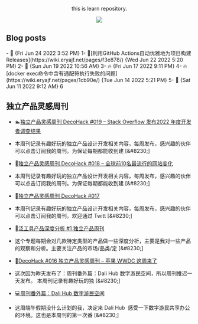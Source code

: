 <div align="center">

this is learn repository.

![](https://wiki.eryajf.net/img/dengxia.gif)

</div>


## Blog posts
<!-- BLOG-POST-LIST:START -->- 🌮 {Fri Jun 24 2022 3:52 PM} 1- 💯[利用GitHub Actions自动优雅地为项目构建Releases](https://wiki.eryajf.net/pages/f3e878/) {Wed Jun 22 2022 5:20 PM} 2- 💯 {Sun Jun 19 2022 10:56 AM} 3- 🔥 {Fri Jun 17 2022 9:11 PM} 4- 🔥[docker exec命令中含有通配符执行失败的问题](https://wiki.eryajf.net/pages/1cb90e/) {Tue Jun 14 2022 5:21 PM} 5- 💫 {Sat Jun 11 2022 9:12 AM} 6<!-- BLOG-POST-LIST:END -->

## 独立产品灵感周刊

<!-- DecoHack:START -->
 - 🏊[独立产品灵感周刊 DecoHack #019 – Stack Overflow 发布2022 年度开发者调查结果](https://www.decohack.com/Post/699) 
 - 本周刊记录有趣好玩的独立产品设计开发相关内容，每周发布，感兴趣的伙伴可以点击订阅我的周刊。为保证每期都能收到建 [&amp;#8230;] 

 - 📝[独立产品灵感周刊 DecoHack #018 – 全球前10名最流行的网站变化](https://www.decohack.com/Post/680) 
 - 本周刊记录有趣好玩的独立产品设计开发相关内容，每周发布，感兴趣的伙伴可以点击订阅我的周刊。为保证每期都能收到建 [&amp;#8230;] 

 - 📝[独立产品灵感周刊 DecoHack #017](https://www.decohack.com/Post/663) 
 - 本周刊记录有趣好玩的独立产品设计开发相关内容，每周发布，感兴趣的伙伴可以点击订阅我的周刊。欢迎通过 Twitt [&amp;#8230;] 

 - 🥳[泛工具产品深度分析 #1 独立产品周刊](https://www.decohack.com/Post/653) 
 - 这个专题每期会对几款特定类型的产品做一些深度分析，主要是我对一些产品的观察和分析。主要关注产品的市场/品类/定 [&amp;#8230;] 

 - 🥳[DecoHack #016 独立产品灵感周刊 – 苹果 WWDC 这周来了](https://www.decohack.com/Post/636) 
 - 这次因为昨天发布了：周刊番外篇：Dali Hub 数字游民空间，所以周刊推迟一天发布。 本周刊记录有趣好玩的独 [&amp;#8230;] 

 - 💻[周刊番外篇：Dali Hub 数字游民空间](https://www.decohack.com/Post/619) 
 - 这周端午假期没什么计划的我，决定来 Dali Hub  感受一下数字游民共享办公的环境。这也是本周刊的第一次番 [&amp;#8230;] 
<!-- DecoHack:END -->
